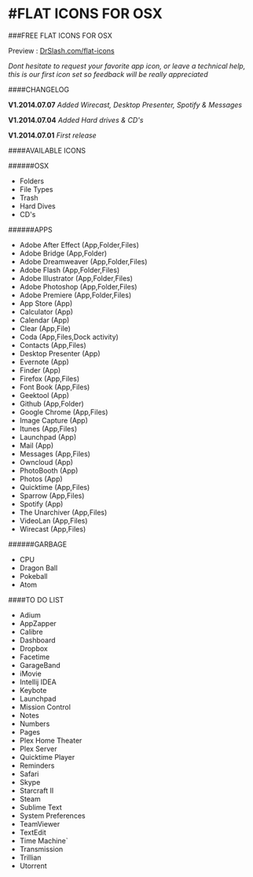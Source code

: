 #FLAT ICONS FOR OSX
==============

###FREE FLAT ICONS FOR OSX

Preview : [DrSlash.com/flat-icons](http://drslash.com/flat-icons/)

*Dont hesitate to request your favorite app icon, or leave a technical help, this is our first icon set so feedback will be really appreciated*

####CHANGELOG

**V1.2014.07.07**
*Added Wirecast, Desktop Presenter, Spotify & Messages*

**V1.2014.07.04**
*Added Hard drives & CD's*

**V1.2014.07.01**
*First release*

####AVAILABLE ICONS

######OSX

* Folders
* File Types
* Trash
* Hard Dives
* CD's

######APPS

* Adobe After Effect (App,Folder,Files)
* Adobe Bridge (App,Folder)
* Adobe Dreamweaver (App,Folder,Files)
* Adobe Flash (App,Folder,Files)
* Adobe Illustrator (App,Folder,Files)
* Adobe Photoshop (App,Folder,Files)
* Adobe Premiere (App,Folder,Files)
* App Store (App)
* Calculator (App)
* Calendar (App)
* Clear (App,File)
* Coda (App,Files,Dock activity)
* Contacts (App,Files)
* Desktop Presenter (App)
* Evernote (App)
* Finder (App)
* Firefox (App,Files)
* Font Book (App,Files)
* Geektool (App)
* Github (App,Folder)
* Google Chrome (App,Files)
* Image Capture (App)
* Itunes (App,Files)
* Launchpad (App)
* Mail (App)
* Messages (App,Files)
* Owncloud (App)
* PhotoBooth (App)
* Photos (App)
* Quicktime (App,Files)
* Sparrow (App,Files)
* Spotify (App)
* The Unarchiver (App,Files)
* VideoLan (App,Files)
* Wirecast (App,Files)

######GARBAGE

* CPU
* Dragon Ball
* Pokeball
* Atom

####TO DO LIST

* Adium
* AppZapper
* Calibre
* Dashboard
* Dropbox
* Facetime
* GarageBand
* iMovie
* Intellij IDEA
* Keybote
* Launchpad
* Mission Control
* Notes
* Numbers
* Pages
* Plex Home Theater
* Plex Server
* Quicktime Player
* Reminders
* Safari
* Skype
* Starcraft II
* Steam
* Sublime Text
* System Preferences
* TeamViewer
* TextEdit
* Time Machine`
* Transmission
* Trillian
* Utorrent
